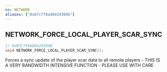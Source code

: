 ```yaml
---
ns: NETWORK
aliases: ["0xb7c7f6ad6424304b"]
---
```

## NETWORK_FORCE_LOCAL_PLAYER_SCAR_SYNC

```c
// 0xB7C7F6AD6424304B
void NETWORK_FORCE_LOCAL_PLAYER_SCAR_SYNC();
```

Forces a sync update of the player scar data to all remote players - THIS IS A VERY BANDWIDTH INTENSIVE FUNCTION - PLEASE USE WITH CARE

